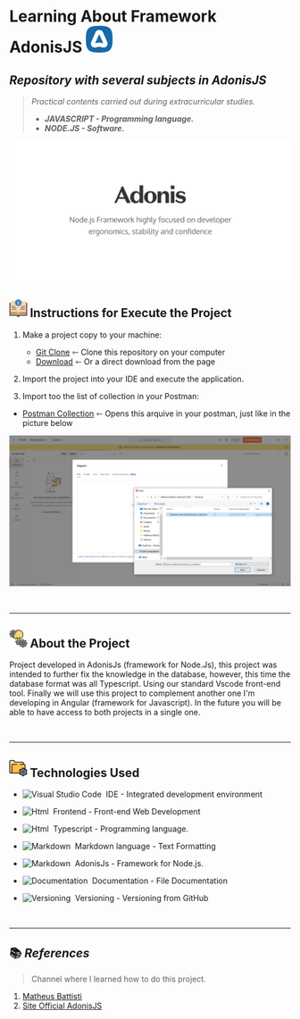 # Learning About Framework AdonisJS ![](/Icons/AdonisJS%20Logo.svg)

## _Repository with several subjects in AdonisJS_

> _Practical contents carried out during extracurricular studies._
>
> - **_JAVASCRIPT - Programming language._**
> - **_NODE.JS - Software._**

![Matheus Battisti](/assets/Capa%20for%20Project.jpg)

## ![](/Icons/instrucoes.png) Instructions for Execute the Project 

1. Make a project copy to your machine: 
    - [Git Clone](https://github.com/ArthurEstevan/Matheus-Battist-AdonisJS-2022) ⇽ Clone this repository on your computer
    - [Download](https://github.com/ArthurEstevan/Matheus-Battist-AdonisJS-2022/archive/refs/heads/master.zip) ⇽ Or a direct download from the page 

2. Import the project into your IDE and execute the application.

3. Import too the list of collection in your Postman:
- [Postman Collection](https://github.com/ArthurEstevan/Matheus-Battist-AdonisJS-2022/tree/master/Postman) ⇽ Opens this arquive in your postman, just like in the picture below

![Postman](/assets/Import%20in%20Postman.png)

<br>
    
---

## ![](/Icons/icon_conceito.png) About the Project

Project developed in AdonisJs (framework for Node.Js), this project was intended to further fix the knowledge in the database, however, this time the database format was all Typescript. Using our standard Vscode front-end tool.
Finally we will use this project to complement another one I'm developing in Angular (framework for Javascript). In the future you will be able to have access to both projects in a single one.

<br>

---

## ![](/Icons/configuracoes.png) Technologies Used

- ![Visual Studio Code](https://img.shields.io/badge/Visual%20Studio%20Code-black?style=for-the-badge&logo=visual-studio-code&logoColor=007ACC)&nbsp; IDE - Integrated development environment

- ![Html](https://img.shields.io/badge/Html-black?style=for-the-badge&logo=html5&logoColor=#E34F26)&nbsp; Frontend - Front-end Web Development 

- ![Html](https://img.shields.io/badge/Typescript-black?style=for-the-badge&logo=typescript&logoColor=#E34F26)&nbsp; Typescript - Programming language.

- ![Markdown](https://img.shields.io/badge/Markdown-black?style=for-the-badge&logo=markdown&logoColor=#000000)&nbsp; Markdown language - Text Formatting 

- ![Markdown](https://img.shields.io/badge/AdonisJS-black?style=for-the-badge&logo=adonisjs&logoColor=#000000)&nbsp; AdonisJs - Framework for Node.js. 

- ![Documentation](https://img.shields.io/badge/Documentation-black?style=for-the-badge&logo=academia&logoColor=#41454A)&nbsp; Documentation - File Documentation

- ![Versioning](https://img.shields.io/badge/Versioning-black?style=for-the-badge&logo=git&logoColor=#F05032)&nbsp; Versioning - Versioning from GitHub

<br>

---

## 📚 _References_ 

> Channel where I learned how to do this project.

1. [Matheus Battisti](https://www.youtube.com/watch?v=y8XfJJYhXPE)
2. [Site Official AdonisJS](https://adonisjs.com)
